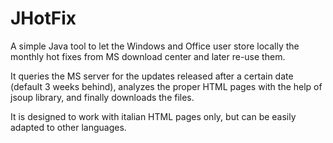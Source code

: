 JHotFix
=======

A simple Java tool to let the Windows and Office user store locally the monthly hot fixes from MS download center and later re-use them.

It queries the MS server for the updates released after a certain date (default 3 weeks behind), analyzes the proper HTML pages with the help of jsoup library, and finally downloads the files.

It is designed to work with italian HTML pages only, but can be easily adapted to other languages.

